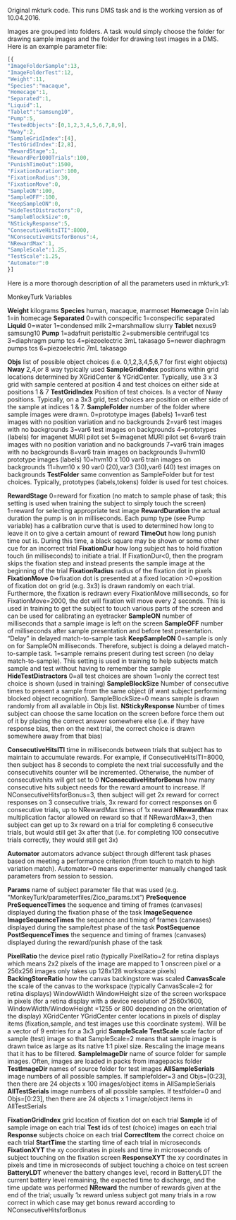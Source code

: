 Original mkturk code. This runs DMS task and is the working version as of 10.04.2016.

Images are grouped into folders. A task would simply choose the folder for drawing sample images and the folder for drawing test images in a DMS. Here is an example parameter file:

```javascript
[{
"ImageFolderSample":13,
"ImageFolderTest":12,
"Weight":11,
"Species":"macaque",
"Homecage":1,
"Separated":1,
"Liquid":1,
"Tablet":"samsung10",
"Pump":5,
"TestedObjects":[0,1,2,3,4,5,6,7,8,9],
"Nway":2,
"SampleGridIndex":[4],
"TestGridIndex":[2,8],
"RewardStage":1,
"RewardPer1000Trials":100,
"PunishTimeOut":1500,
"FixationDuration":100,
"FixationRadius":30,
"FixationMove":0,
"SampleON":100,
"SampleOFF":100,
"KeepSampleON":0,
"HideTestDistractors":0,
"SampleBlockSize":0,
"NStickyResponse":5,
"ConsecutiveHitsITI":8000,
"NConsecutiveHitsforBonus":4,
"NRewardMax":1,
"SampleScale":1.25,
"TestScale":1.25,
"Automator":0
}]
```

Here is a more thorough description of all the parameters used in mkturk_v1:

MonkeyTurk Variables

**Weight** kilograms
**Species** human, macaque, marmoset
**Homecage** 0=in lab 1=in homecage
**Separated** 0=with conspecific 1=conspecific separated
**Liquid** 0=water 1=condensed milk 2=marshmallow slurry
**Tablet** nexus9 samsung10
**Pump** 1=adafruit peristaltic 2=submersible centrifugal tcs 3=diaphragm pump tcs 4=piezoelectric 3mL takasago 5=newer diaphragm pumps tcs 6=piezoelectric 7mL takasago

**Objs** list of possible object choices (i.e. 0,1,2,3,4,5,6,7 for first eight objects)
**Nway** 2,4,or 8 way typically used
**SampleGridIndex** positions within grid locations determined by XGridCenter & YGridCenter.  Typically, use 3 x 3 grid with sample centered at position 4 and test choices on either side at positions 1 & 7
**TestGridIndex** Position of test choices.  Is a vector of Nway positions.  Typically, on a 3x3 grid, test choices are position on either side of the sample at indices 1 & 7.
**SampleFolder** number of the folder where sample images were drawn.
	0=prototype images (labels)
	1=var6 test images with no position variation and no backgrounds
	2=var6 test images with no backgrounds
	3=var6 test images on backgrounds
	4=prototypes (labels) for imagenet MURI pilot set
	5=imagenet MURI pilot set
	6=var6 train images with no position variation and no backgrounds
	7=var6 train images with no backgrounds
	8=var6 train images on backgrounds
	9=hvm10 prototype images (labels)
	10=hvm10 x 100 var6 train images on backgrounds
	11=hvm10 x 90 var0 (20),var3 (30),var6 (40) test images on backgrounds
**TestFolder** same convention as SampleFolder but for test choices.  Typically, prototypes (labels,tokens) folder is used for test choices.

**RewardStage** 0=reward for fixation (no match to sample phase of task; this setting is used when training the subject to simply touch the screen) 1=reward for selecting appropriate test image
**RewardDuration** the actual duration the pump is on in milliseconds.  Each pump type (see Pump variable) has a calibration curve that is used to determined how long to leave it on to give a certain amount of reward
**TimeOut** how long punish time out is.  During this time, a black square may be shown or some other cue for an incorrect trial
**FixationDur** how long subject has to hold fixation touch (in milliseconds) to initiate a trial.  If FixationDur<0, then the program skips the fixation step and instead presents the sample image at the beginning of the trial
**FixationRadius** radius of the fixation dot in pixels
**FixationMove** 0=>fixation dot is presented at a fixed location >0=>position of fixation dot on grid (e.g. 3x3) is drawn randomly on each trial.  Furthermore, the fixation is redrawn every FixationMove milliseconds, so for FixationMove=2000, the dot will fixation will move every 2 seconds.  This is used in training to get the subject to touch various parts of the screen and can be used for calibrating an eyetracker
**SampleON** number of milliseconds that a sample image is left on the screen
**SampleOFF** number of milliseconds after sample presentation and before test presentation.  “Delay” in delayed match-to-sample task
**KeepSampleON** 0=sample is only on for SampleON milliseconds.  Therefore, subject is doing a delayed match-to-sample task.  1=sample remains present during test screen (no delay match-to-sample).  This setting is used in training to help subjects match sample and test without having to remember the sample
**HideTestDistractors** 0=all test choices are shown 1=only the correct test choice is shown (used in training)
**SampleBlockSize** Number of consecutive times to present a sample from the same object (if want subject performing blocked object recognition). SampleBlockSize=0 means sample is drawn randomly from all available in Objs list.
**NStickyResponse** Number of times subject can choose the same location on the screen before force them out of it by placing the correct answer somewhere else (i.e. if they have response bias, then on the next trial, the correct choice is drawn somewhere away from that bias)

**ConsecutiveHitsITI** time in milliseconds between trials that subject has to maintain to accumulate rewards.  For example, if ConsecutiveHitsITI=8000, then subject has 8 seconds to complete the next trial successfully and the consecutivehits counter will be incremented. Otherwise, the number of consecutivehits will get set to 0
**NConsecutiveHitsforBonus** how many consecutive hits subject needs for the reward amount to increase.  If NConsecutiveHitsforBonus=3, then subject will get 2x reward for correct responses on 3 consecutive trials, 3x reward for correct responses on 6 consecutive trials, up to NRewardMax times of 1x reward
**NRewardMax** max multiplication factor allowed on reward so that if NRewardMax=3, then subject can get up to 3x reward on a trial for completing 6 consecutive trials, but would still get 3x after that (i.e. for completing 100 consecutive trials correctly, they would still get 3x)

**Automator** automators advance subject through different task phases based on meeting a performance criterion (from touch to match to high variation match).  Automator=0 means experimenter manually changed task parameters from session to session.

**Params** name of subject parameter file that was used (e.g. "MonkeyTurk/parameterfiles/Zico_params.txt”)
**PreSequence PreSequenceTimes** the sequence and timing of frames (canvases) displayed during the fixation phase of the task
**ImageSequence ImageSequenceTimes** the sequence and timing of frames (canvases) displayed during the sample/test phase of the task
**PostSequence PostSequenceTimes** the sequence and timing of frames (canvases) displayed during the reward/punish phase of the task

**PixelRatio** the device pixel ratio (typically PixelRatio=2 for retina displays which means 2x2 pixels of the image are mapped to 1 onscreen pixel or a 256x256 images only takes up 128x128 workspace pixels)
**BackingStoreRatio** how the canvas backingstore was scaled
**CanvasScale** the scale of the canvas to the workspace (typically CanvasScale=2 for retina displays)
WindowWidth WindowHeight size of the screen workspace in pixels (for a retina display with a device resolution of 2560x1600, WindowWidth/WindowHeight =1255 or 800 depending on the orientation of the display)
XGridCenter YGridCenter center locations in pixels of display items (fixation,sample, and test images use this coordinate system).  Will be a vector of 9 entries for a 3x3 grid
**SampleScale TestScale** scale factor of sample (test) image so that SampleScale=2 means that sample image is drawn twice as large as its native 1:1 pixel size.  Rescaling the image means that it has to be filtered.
**SampleImageDir** name of source folder for sample images.  Often, images are loaded in packs from imagepacks folder
**TestImageDir** names of source folder for test images
**AllSampleSerials** image numbers of all possible samples.  If samplefolder=3 and Objs=[0:23], then there are 24 objects x 100 images/object items in AllSampleSerials
**AllTestSerials** image numbers of all possible samples.  If testfolder=0 and Objs=[0:23], then there are 24 objects x 1 image/object items in AllTestSerials

**FixationGridIndex** grid location of fixation dot on each trial
**Sample** id of sample image on each trial
**Test** ids of test (choice) images on each trial
**Response** subjects choice on each trial
**CorrectItem** the correct choice on each trial
**StartTime** the starting time of each trial in microseconds
**FixationXYT** the xy coordinates in pixels and time in microseconds of subject touching on the fixation screen
**ResponseXYT** the xy coordinates in pixels and time in microseconds of subject touching a choice on test screen
**BatteryLDT** whenever the battery changes level, record in BatteryLDT the current battery level remaining, the expected time to discharge, and the time update was performed
**NReward** the number of rewards given at the end of the trial; usually 1x reward unless subject got many trials in a row correct in which case may get bonus reward according to NConsecutiveHitsforBonus
